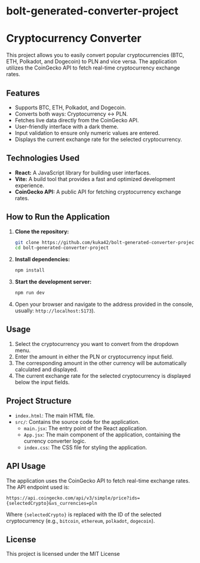 # bolt-generated-converter-project

# Cryptocurrency Converter

This project allows you to easily convert popular cryptocurrencies (BTC, ETH, Polkadot, and Dogecoin) to PLN and vice versa. The application utilizes the CoinGecko API to fetch real-time cryptocurrency exchange rates.

## Features

- Supports BTC, ETH, Polkadot, and Dogecoin.
- Converts both ways: Cryptocurrency ↔ PLN.
- Fetches live data directly from the CoinGecko API.
- User-friendly interface with a dark theme.
- Input validation to ensure only numeric values are entered.
- Displays the current exchange rate for the selected cryptocurrency.

## Technologies Used

- **React:** A JavaScript library for building user interfaces.
- **Vite:** A build tool that provides a fast and optimized development experience.
- **CoinGecko API:** A public API for fetching cryptocurrency exchange rates.

## How to Run the Application

1.  **Clone the repository:**
    ```bash
    git clone https://github.com/kuka42/bolt-generated-converter-project.git
    cd bolt-generated-converter-project
    ```

2.  **Install dependencies:**
    ```bash
    npm install
    ```

3.  **Start the development server:**
    ```bash
    npm run dev
    ```

4.  Open your browser and navigate to the address provided in the console, usually:
    `http://localhost:5173`).

## Usage

1.  Select the cryptocurrency you want to convert from the dropdown menu.
2.  Enter the amount in either the PLN or cryptocurrency input field.
3.  The corresponding amount in the other currency will be automatically calculated and displayed.
4.  The current exchange rate for the selected cryptocurrency is displayed below the input fields.

## Project Structure

-   `index.html`: The main HTML file.
-   `src/`: Contains the source code for the application.
    -   `main.jsx`: The entry point of the React application.
    -   `App.jsx`: The main component of the application, containing the currency converter logic.
    -   `index.css`: The CSS file for styling the application.

## API Usage

The application uses the CoinGecko API to fetch real-time exchange rates. The API endpoint used is:

`https://api.coingecko.com/api/v3/simple/price?ids={selectedCrypto}&vs_currencies=pln`

Where `{selectedCrypto}` is replaced with the ID of the selected cryptocurrency (e.g., `bitcoin`, `ethereum`, `polkadot`, `dogecoin`).

## License

This project is licensed under the MIT License